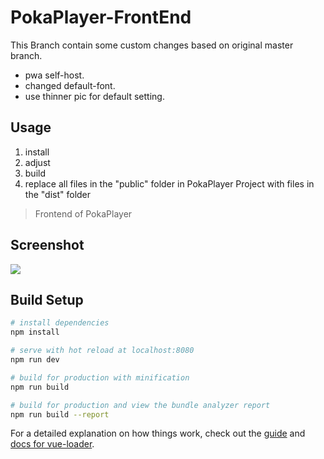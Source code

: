 # PokaPlayer-FrontEnd

This Branch contain some custom changes based on original master branch.
* pwa self-host.
* changed default-font.
* use thinner pic for default setting.
## Usage
1. install
2. adjust
3. build
4. replace all files in the "public" folder in PokaPlayer Project with files in the "dist" folder 

> Frontend of PokaPlayer
## Screenshot
![](https://i.imgur.com/E8FGWr3.png)
## Build Setup

``` bash
# install dependencies
npm install

# serve with hot reload at localhost:8080
npm run dev

# build for production with minification
npm run build

# build for production and view the bundle analyzer report
npm run build --report
```

For a detailed explanation on how things work, check out the [guide](http://vuejs-templates.github.io/webpack/) and [docs for vue-loader](http://vuejs.github.io/vue-loader).
